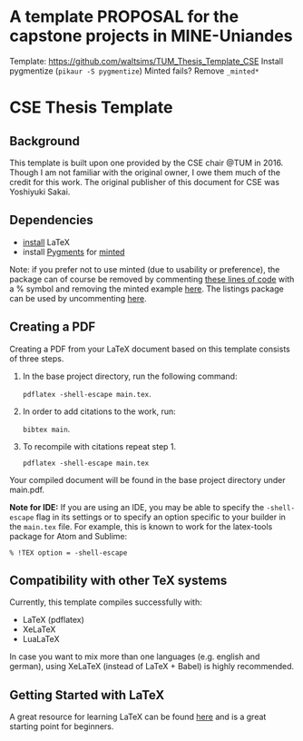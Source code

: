 # A template PROPOSAL for the capstone projects in MINE-Uniandes

Template: https://github.com/waltsims/TUM_Thesis_Template_CSE
Install pygmentize (`pikaur -S pygmentize`)
Minted fails? Remove `_minted*`


# CSE Thesis Template
## Background

This template is built upon one provided by the CSE chair @TUM in 2016. Though
I am not familiar with the original owner, I owe them much of the credit for
this work.  The original publisher of this document for CSE was Yoshiyuki Sakai.

## Dependencies

- [install](https://www.latex-tutorial.com/installation/) LaTeX
- install [Pygments](http://pygments.org) for
  [minted](ftp://ftp.dante.de/tex-archive/macros/latex/contrib/minted/minted.pdf)

Note: if you prefer not to use minted (due to usability or preference), the
package can of course be removed by commenting
[these lines of code](https://github.com/waltsims/Thesis_Template_CSE/blob/master/components/settings.tex#L98-L104)
 with a \% symbol
and removing the minted example
[here](https://github.com/waltsims/Thesis_Template_CSE/blob/master/chapters/Introduction.tex#L51-L87).
The listings package can be used by uncommenting
[here](https://github.com/waltsims/Thesis_Template_CSE/blob/master/components/settings.tex#L97).


## Creating a PDF
Creating a PDF from your LaTeX document based on this template consists of
three steps.

1. In the base project directory, run the following command:

   `pdflatex -shell-escape main.tex`.

2. In order to add citations to the work, run:

   `bibtex main`.

3. To recompile with citations repeat step 1.

   `pdflatex -shell-escape main.tex`

Your compiled document will be found in the base project directory under
main.pdf.

**Note for IDE:** If you are using an IDE, you may be able to specify the `-shell-escape`
flag in its settings or to specify an option specific to your builder in the `main.tex`
file. For example, this is known to work for the latex-tools package for Atom and Sublime:

   `% !TEX option = -shell-escape`

## Compatibility with other TeX systems
Currently, this template compiles successfully with:

- LaTeX (pdflatex)
- XeLaTeX
- LuaLaTeX

In case you want to mix more than one languages (e.g. english and german),
using XeLaTeX (instead of LaTeX + Babel) is highly recommended.

## Getting Started with LaTeX
A great resource for learning LaTeX can be found
[here](https://tobi.oetiker.ch/lshort/lshort.pdf)
and is a great starting point for beginners.
